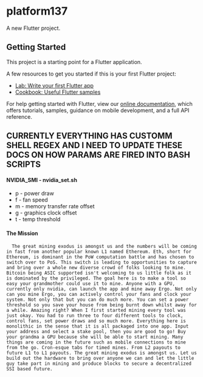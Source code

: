 # platform137

A new Flutter project.

## Getting Started

This project is a starting point for a Flutter application.

A few resources to get you started if this is your first Flutter project:

- [Lab: Write your first Flutter app](https://flutter.dev/docs/get-started/codelab)
- [Cookbook: Useful Flutter samples](https://flutter.dev/docs/cookbook)

For help getting started with Flutter, view our
[online documentation](https://flutter.dev/docs), which offers tutorials,
samples, guidance on mobile development, and a full API reference.


## CURRENTLY EVERYTHING HAS CUSTOMM SHELL REGEX AND I NEED TO UPDATE THESE DOCS ON HOW PARAMS ARE FIRED INTO BASH SCRIPTS

#### NVIDIA_SMI - nvidia_set.sh
  * p - power draw
  * f - fan speed
  * m - memory transfer rate offset
  * g - graphics clock offset
  * t - temp threshold




#### The Mission
```
  The great mining exodus is amongst us and the numbers will be coming in fast from another popular known L1 named Ethereum. Eth, short for Ethereum, is dominant in the PoW computation battle and has chosen to switch over to PoS. This switch is leading to opportunities to capture and bring over a whole new diverse crowd of folks looking to mine. Bitcoin being ASIC supported isn't welcoming to us little folk as it is dominated by the privileged. The goal here is to make a tool so easy your grandmother could use it to mine. Anyone with a GPU, currently only nvidia, can launch the app and mine away Ergo. Not only can you mine Ergo, you can actively control your fans and clock your system. Not only that but you can do much more. You can set a power threshold so you save your house from being burnt down whilst away for a while. Amazing right? When I first started mining every tool was just okay. You had to run three to four different tools to clock, control fans, set power draws and so much more. Everything here is monolithic in the sense that it is all packaged into one app. Input your address and select a stake pool, then you are good to go! Buy your grandma a GPU because she will be able to start mining. Many things are coming in the future such as mobile connections to mine from the go. Cron-esque tabs for timed mines. From L2 payouts to future L1 to L1 payouts. The great mining exodus is amongst us. Let us build out the hardware to bring over anyone we can and let the little guy take part in mining and produce blocks to secure a decentralized SSI based future. 
```
